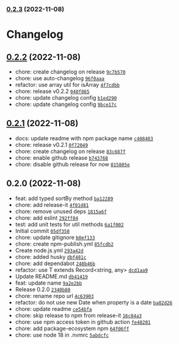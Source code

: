 

### [0.2.3](https://github.com/jvandenaardweg/sort-by-property/compare/0.2.2...0.2.3) (2022-11-08)

# Changelog

## [0.2.2](https://github.com/jvandenaardweg/sort-by-property/compare/0.2.1...0.2.2) (2022-11-08)

- chore: create changelog on release [`9c7b570`](https://github.com/jvandenaardweg/sort-by-property/commit/9c7b570ebb64679a194d4f33600029dcea67934e)
- chore: use auto-changelog [`96f0aaa`](https://github.com/jvandenaardweg/sort-by-property/commit/96f0aaa2d01fd709b86dc822eb276dcbdfb08f8b)
- refactor: use array util for isArray [`4f7cdbb`](https://github.com/jvandenaardweg/sort-by-property/commit/4f7cdbb773cf6f32af746399251943992d407e8c)
- chore: release v0.2.2 [`040f865`](https://github.com/jvandenaardweg/sort-by-property/commit/040f865f6dc685af09aec858fa56191efdd9155c)
- chore: update changelog config [`b1ed290`](https://github.com/jvandenaardweg/sort-by-property/commit/b1ed290940338138efd6a8191ff3bbac5bd63d41)
- chore: update changelog config [`9bce17c`](https://github.com/jvandenaardweg/sort-by-property/commit/9bce17c966bd1c92bd44f39773db6705a578aee0)

## [0.2.1](https://github.com/jvandenaardweg/sort-by-property/compare/0.2.0...0.2.1) (2022-11-08)

- docs: update readme with npm package name [`c408483`](https://github.com/jvandenaardweg/sort-by-property/commit/c408483010cbce2534c39510d2f9a9a47cf98d4e)
- chore: release v0.2.1 [`0f72049`](https://github.com/jvandenaardweg/sort-by-property/commit/0f720497a3fc8bb0b808dcd813e12ec16c48ade7)
- chore: create changelog on release [`83c687f`](https://github.com/jvandenaardweg/sort-by-property/commit/83c687fd03b0e79aa5883f2334e6599f45984dbf)
- chore: enable github release [`b743768`](https://github.com/jvandenaardweg/sort-by-property/commit/b7437681e025da21eeb941240a41c1528201e6ac)
- chore: disable github release for now [`015805e`](https://github.com/jvandenaardweg/sort-by-property/commit/015805e6f95623c254bb7582b45ee0298cd45ae2)

## 0.2.0 (2022-11-08)

- feat: add typed sortBy method [`ba12289`](https://github.com/jvandenaardweg/sort-by-property/commit/ba122899554a437e9b326b2051cd2cce16ad834a)
- chore: add release-it [`4f01d81`](https://github.com/jvandenaardweg/sort-by-property/commit/4f01d8138733955b97ea3000b8adb6cf1dab0af8)
- chore: remove unused deps [`1815a6f`](https://github.com/jvandenaardweg/sort-by-property/commit/1815a6ff3c1a6e44fbfc77183a9fdba98d4aa67d)
- chore: add eslint [`292ff84`](https://github.com/jvandenaardweg/sort-by-property/commit/292ff84062892fba104ab89dad0246a95368355f)
- test: add unit tests for util methods [`6a1f002`](https://github.com/jvandenaardweg/sort-by-property/commit/6a1f0028abb69d7f338ce1094cb826fa33fa4eab)
- Initial commit [`05df358`](https://github.com/jvandenaardweg/sort-by-property/commit/05df358cc6f9eec2a3a52e3fc3c9522e83b06713)
- chore: update gitignore [`b0ef133`](https://github.com/jvandenaardweg/sort-by-property/commit/b0ef133c713bb2566da03d5979c1e8ebe68f649d)
- chore: create npm-publish.yml [`85fcdb2`](https://github.com/jvandenaardweg/sort-by-property/commit/85fcdb2b7c8abe6bcd4ce77e833ee44ffac39126)
- Create node.js.yml [`293a42d`](https://github.com/jvandenaardweg/sort-by-property/commit/293a42dfe72afae857b1ae9ff4ec4c8da9bca553)
- chore: added husky [`dbf481c`](https://github.com/jvandenaardweg/sort-by-property/commit/dbf481c7f8bd2fe0256f235ffee409d4564ac918)
- chore: add dependabot [`248b46b`](https://github.com/jvandenaardweg/sort-by-property/commit/248b46b429b2525a76da09f69fdfcda04e3f3f6a)
- refactor: use T extends Record&lt;string, any&gt; [`dcd1aa9`](https://github.com/jvandenaardweg/sort-by-property/commit/dcd1aa92e2674a63a32680637bc0d357e027c6c6)
- Update README.md [`db41419`](https://github.com/jvandenaardweg/sort-by-property/commit/db414194c92e94724bc17b3a649e2048bf2b90f8)
- feat: update name [`9a2e2bb`](https://github.com/jvandenaardweg/sort-by-property/commit/9a2e2bb83d6a25bb6306cc5c3f92531f7ee40b86)
- Release 0.2.0 [`2340b88`](https://github.com/jvandenaardweg/sort-by-property/commit/2340b887adc5586b5601f500f1c9cd08d0dfc2b6)
- chore: rename repo url [`4c63903`](https://github.com/jvandenaardweg/sort-by-property/commit/4c63903c443eb604ab1d41d4b05020db513e1cc3)
- refactor: do not use new Date when property is a date [`ba82d26`](https://github.com/jvandenaardweg/sort-by-property/commit/ba82d26d95829562016dbe1e5a7d3b0fb04b751b)
- chore: update readme [`ce54bfa`](https://github.com/jvandenaardweg/sort-by-property/commit/ce54bfa801da8669b68f6c7d3e9362f220eeec33)
- chore: skip release to npm from release-it [`16c84a3`](https://github.com/jvandenaardweg/sort-by-property/commit/16c84a372a60ccebddb1458d02ea83d17b910110)
- chore: use npm access token in github action [`fe48201`](https://github.com/jvandenaardweg/sort-by-property/commit/fe48201d5cce286dcc64b9752d8e432afaba2c38)
- chore: add package-ecosystem npm [`64f06ff`](https://github.com/jvandenaardweg/sort-by-property/commit/64f06ffa77fc072bac18e4a828cdbd20be6da4ee)
- chore: use node 18 in .nvmrc [`5abdcfc`](https://github.com/jvandenaardweg/sort-by-property/commit/5abdcfc9cda50ec6641e9825176c24e94a8f1cc9)